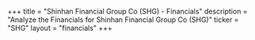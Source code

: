 +++
title = "Shinhan Financial Group Co (SHG) - Financials"
description = "Analyze the Financials for Shinhan Financial Group Co (SHG)"
ticker = "SHG"
layout = "financials"
+++

